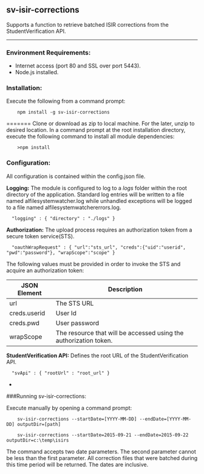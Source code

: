 <a name="module_sv-isir-corrections"></a>
## sv-isir-corrections
Supports a function to retrieve batched ISIR corrections from the StudentVerification API.***### Environment Requirements:* Internet access (port 80 and SSL over port 5443).* Node.js installed.### Installation:Execute the following from a command prompt:		npm install -g sv-isir-corrections
=======Clone or download as zip to local machine. For the later, unzip to desired location.In a command prompt at the root installation directory, execute the following commandto install all module dependencies:		>npm install### Configuration:All configuration is contained within the config.json file.**Logging:** The module is configured to log to a _logs_ folder within the root directory of the application.Standard log entries will be written to a file named alfilesystemwatcher.log while unhandled exceptions willbe logged to a file named alfilesystemwatchererrors.log.      "logging" : { "directory" : "./logs" }**Authorization:** The upload process requires an authorization token from a secure token service(STS).      "oauthWrapRequest" : { "url":"sts_url", "creds":{"uid":"userid", "pwd":"password"}, "wrapScope":"scope" }The following values must be provided in order to invoke the STS and acquire an authorization token:JSON Element | Description-------------|--------------------------------------------------------------------------url | The STS URLcreds.userid | User Idcreds.pwd | User passwordwrapScope | The resource that will be accessed using the authorization token.**StudentVerification API:** Defines the root URL of the StudentVerification API.      "svApi" : { "rootUrl" : "root_url" }*###Running sv-isir-corrections:Execute manually by opening a command prompt:		sv-isir-corrections --startDate=[YYYY-MM-DD] --endDate=[YYYY-MM-DD] outputDir=[path]				sv-isir-corrections --startDate=2015-09-21 --endDate=2015-09-22 outputDir=c:\temp\isirsThe command accepts two date parameters. The second parameter cannot be less than the first parameter.All correction files that were batched during this time period will be returned. The dates are inclusive.

